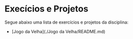 # Execícios e Projetos

Segue abaixo uma lista de exercícios e projetos da disciplina:
* [Jogo da Velha](./Jogo da Velha/README.md)
